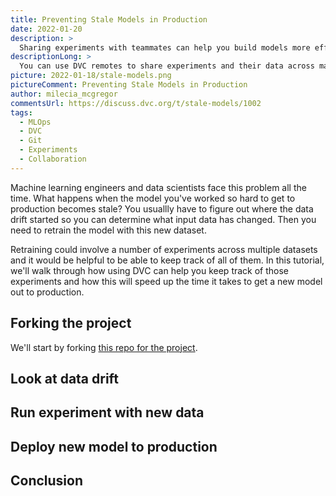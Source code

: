 ```yaml
---
title: Preventing Stale Models in Production
date: 2022-01-20
description: >
  Sharing experiments with teammates can help you build models more efficiently.
descriptionLong: >
  You can use DVC remotes to share experiments and their data across machines.
picture: 2022-01-18/stale-models.png
pictureComment: Preventing Stale Models in Production
author: milecia_mcgregor
commentsUrl: https://discuss.dvc.org/t/stale-models/1002
tags:
  - MLOps
  - DVC
  - Git
  - Experiments
  - Collaboration
---
```


Machine learning engineers and data scientists face this problem all the time.
What happens when the model you've worked so hard to get to production becomes
stale? You usuallly have to figure out where the data drift started so you can
determine what input data has changed. Then you need to retrain the model with
this new dataset.

Retraining could involve a number of experiments across multiple datasets and it
would be helpful to be able to keep track of all of them. In this tutorial,
we'll walk through how using DVC can help you keep track of those experiments
and how this will speed up the time it takes to get a new model out to
production.

## Forking the project

We'll start by forking [this repo for the project]().

## Look at data drift

## Run experiment with new data

## Deploy new model to production

## Conclusion
